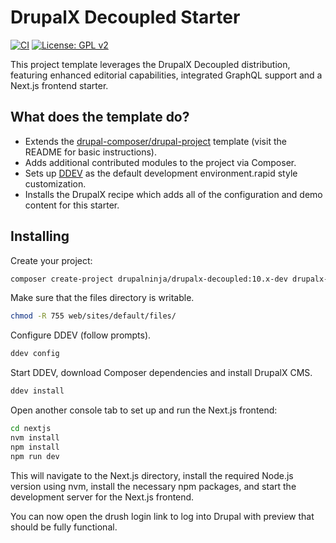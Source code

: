 # DrupalX Decoupled Starter

[![CI](https://github.com/drupalninja/drupalx-decoupled/actions/workflows/ci.yml/badge.svg?branch=main)](https://github.com/drupalninja/drupalx-decoupled/actions/workflows/ci.yml)
[![License: GPL v2](https://img.shields.io/badge/License-GPL_v2-blue.svg)](https://www.gnu.org/licenses/old-licenses/gpl-2.0.en.html)

This project template leverages the DrupalX Decoupled distribution, featuring enhanced editorial capabilities, integrated GraphQL support and a Next.js frontend starter.

## What does the template do?

* Extends the [drupal-composer/drupal-project](https://github.com/drupal-composer/drupal-project) template (visit the README for basic instructions).
* Adds additional contributed modules to the project via Composer.
* Sets up [DDEV](https://ddev.com/) as the default development environment.rapid style customization.
* Installs the DrupalX recipe which adds all of the configuration and demo content for this starter.

## Installing

Create your project:

```bash
composer create-project drupalninja/drupalx-decoupled:10.x-dev drupalx-decoupled-starter --no-interaction
```

Make sure that the files directory is writable.

```bash
chmod -R 755 web/sites/default/files/
```

Configure DDEV (follow prompts).

```bash
ddev config
```

Start DDEV, download Composer dependencies and install DrupalX CMS.

```bash
ddev install
```

Open another console tab to set up and run the Next.js frontend:

```bash
cd nextjs
nvm install
npm install
npm run dev
```

This will navigate to the Next.js directory, install the required Node.js version using nvm, install the necessary npm packages, and start the development server for the Next.js frontend.

You can now open the drush login link to log into Drupal with preview that should be
fully functional.
